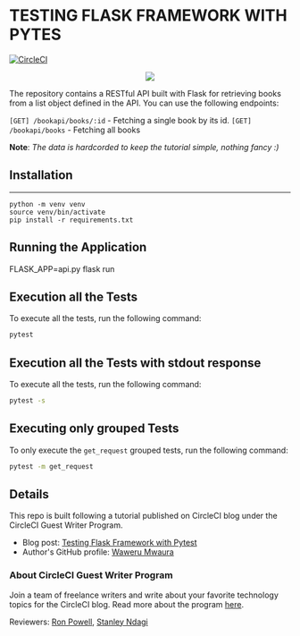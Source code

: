 # TESTING FLASK FRAMEWORK WITH PYTES

[![CircleCI](https://circleci.com/gh/CIRCLECI-GWP/testing-flask-pytest.svg?style=svg)](https://circleci.com/gh/CIRCLECI-GWP/testing-flask-pytest)

<p align="center"><img src="https://avatars3.githubusercontent.com/u/59034516"></p>

The repository contains a RESTful API built with Flask for retrieving books from a list object defined in the API. You can use the following endpoints:

`[GET] /bookapi/books/:id` - Fetching a single book by its id.
`[GET] /bookapi/books` - Fetching all books

**Note**: <i> The data is hardcorded to keep the tutorial simple, nothing fancy :)</i>

## Installation

---

```shell
python -m venv venv
source venv/bin/activate
pip install -r requirements.txt
```

## Running the Application

FLASK_APP=api.py flask run

## Execution all the Tests

To execute all the tests, run the following command:

```bash
pytest
```

## Execution all the Tests with stdout response

To execute all the tests, run the following command:

```bash
pytest -s
```

## Executing only grouped Tests

To only execute the `get_request` grouped tests, run the following command:

```bash
pytest -m get_request
```

## Details

This repo is built following a tutorial published on CircleCI blog under the CircleCI Guest Writer Program.

- Blog post: [Testing Flask Framework with Pytest][blog]
- Author's GitHub profile: [Waweru Mwaura][author]

### About CircleCI Guest Writer Program

Join a team of freelance writers and write about your favorite technology topics for the CircleCI blog. Read more about the program [here][gwp-program].

Reviewers: [Ron Powell][ron], [Stanley Ndagi][stan]

[blog]: https://circleci.com/blog/testing-flask-framework-with-pytest/
[author]: https://github.com/mwaz
[gwp-program]: https://circle.ci/3ahQxfu
[ron]: https://github.com/ronpowelljr
[stan]: https://github.com/NdagiStanley
